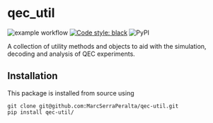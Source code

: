 # qec_util

![example workflow](https://github.com/MarcSerraPeralta/qec-util/actions/workflows/actions.yaml/badge.svg)
[![Code style: black](https://img.shields.io/badge/code%20style-black-000000.svg)](https://github.com/psf/black)
![PyPI](https://img.shields.io/pypi/v/qec_util?label=pypi%20package)

A collection of utility methods and objects to aid with the simulation, decoding and analysis of QEC experiments.


## Installation

This package is installed from source using

```
git clone git@github.com:MarcSerraPeralta/qec-util.git
pip install qec-util/
```

